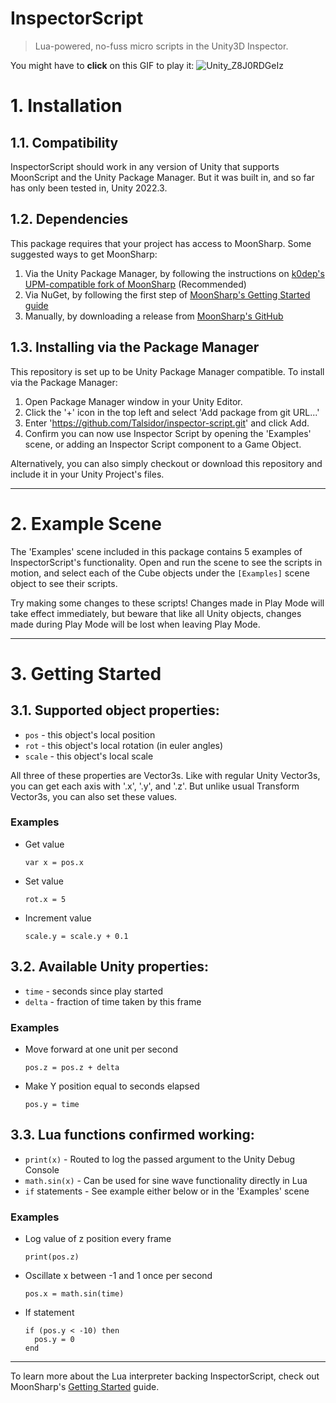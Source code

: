 # InspectorScript

> Lua-powered, no-fuss micro scripts in the Unity3D Inspector.

You might have to **click** on this GIF to play it:
![Unity_Z8J0RDGeIz](https://github.com/user-attachments/assets/99ee0e15-bbfa-4f80-894e-2a993377f808)

# 1. Installation

## 1.1. Compatibility

InspectorScript should work in any version of Unity that supports MoonScript and the Unity Package Manager.
But it was built in, and so far has only been tested in, Unity 2022.3.

## 1.2. Dependencies

This package requires that your project has access to MoonSharp.
Some suggested ways to get MoonSharp:
1. Via the Unity Package Manager, by following the instructions on [k0dep's UPM-compatible fork of MoonSharp](https://github.com/k0dep/MoonSharp/) (Recommended)
2. Via NuGet, by following the first step of [MoonSharp's Getting Started guide](https://www.moonsharp.org/getting_started.html)
3. Manually, by downloading a release from [MoonSharp's GitHub](https://github.com/moonsharp-devs/moonsharp/releases)

## 1.3. Installing via the Package Manager

This repository is set up to be Unity Package Manager compatible.
To install via the Package Manager:
1. Open Package Manager window in your Unity Editor.
2. Click the '+' icon in the top left and select 'Add package from git URL...'
3. Enter 'https://github.com/Talsidor/inspector-script.git' and click Add.
4. Confirm you can now use Inspector Script by opening the 'Examples' scene, or adding an Inspector Script component to a Game Object.

Alternatively, you can also simply checkout or download this repository and include it in your Unity Project's files.

----

# 2. Example Scene

The 'Examples' scene included in this package contains 5 examples of InspectorScript's functionality. Open and run the scene to see the scripts in motion, and select each of the Cube objects under the `[Examples]` scene object to see their scripts.

Try making some changes to these scripts! Changes made in Play Mode will take effect immediately, but beware that like all Unity objects, changes made during Play Mode will be lost when leaving Play Mode.

----

# 3. Getting Started

## 3.1. Supported object properties:
- `pos` - this object's local position
- `rot` - this object's local rotation (in euler angles)
- `scale` - this object's local scale

All three of these properties are Vector3s. Like with regular Unity Vector3s, you can get each axis with '.x', '.y', and '.z'. But unlike usual Transform Vector3s, you can also set these values.

### Examples

- Get value
  ```
  var x = pos.x
  ```
- Set value
  ```
  rot.x = 5
  ```
- Increment value
  ```
  scale.y = scale.y + 0.1
  ```

## 3.2. Available Unity properties:
- `time` - seconds since play started
- `delta` - fraction of time taken by this frame

### Examples

- Move forward at one unit per second
  ```
  pos.z = pos.z + delta
  ```
- Make Y position equal to seconds elapsed
  ```
  pos.y = time
  ```

## 3.3. Lua functions confirmed working:
- `print(x)` - Routed to log the passed argument to the Unity Debug Console
- `math.sin(x)` - Can be used for sine wave functionality directly in Lua
- `if` statements - See example either below or in the 'Examples' scene

### Examples

- Log value of z position every frame
  ```
  print(pos.z)
  ```
- Oscillate x between -1 and 1 once per second
  ```
  pos.x = math.sin(time)
  ```
- If statement
  ```
  if (pos.y < -10) then
    pos.y = 0
  end
  ```

----

To learn more about the Lua interpreter backing InspectorScript, check out MoonSharp's [Getting Started](https://www.moonsharp.org/getting_started.html) guide.
